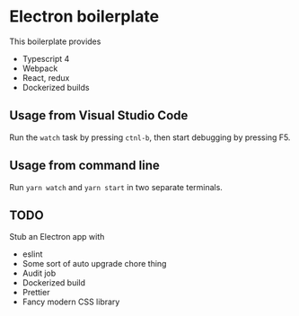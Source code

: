 # Electron boilerplate
This boilerplate provides
* Typescript 4
* Webpack
* React, redux
* Dockerized builds

## Usage from Visual Studio Code
Run the `watch` task by pressing `ctnl-b`, then start debugging by pressing F5.

## Usage from command line
Run `yarn watch` and `yarn start` in two separate terminals.

## TODO
Stub an Electron app with
* eslint
* Some sort of auto upgrade chore thing
* Audit job
* Dockerized build
* Prettier
* Fancy modern CSS library
